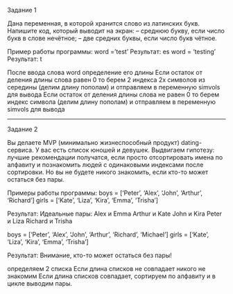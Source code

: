 Задание 1

Дана переменная, в которой хранится слово из латинских букв. Напишите код, который выводит на экран:
– среднюю букву, если число букв в слове нечётное;
– две средних буквы, если число букв чётное.
 
Пример работы программы:
word =’test’ Результат: es
word = ‘testing’ Результат: t

После ввода слова word определение его длины
Если остаток от деления длины слова равен 0 то берем 2 индекса 2х символов из середины (делим длину пополам) и отправляем в переменную simvols для вывода
Если остаток от деления длины слова не равен 0 то берем индекс символа (делим длину пополам) и отправляем в переменную simvols для вывода

-------------------------------------------------
Задание 2

Вы делаете MVP (минимально жизнеспособный продукт) dating-сервиса. У вас есть список юношей и девушек.
Выдвигаем гипотезу: лучшие рекомендации получатся, если просто отсортировать имена по алфавиту и познакомить людей с одинаковыми индексами после сортировки. Но вы не будете никого знакомить, если кто-то может остаться без пары.
 
Примеры работы программы:
boys = [‘Peter’, ‘Alex’, ‘John’, ‘Arthur’, ‘Richard’] 
girls = [‘Kate’, ‘Liza’, ‘Kira’, ‘Emma’, ‘Trisha’] 
 
Результат:
Идеальные пары:
Alex и Emma
Arthur и Kate
John и Kira
Peter и Liza
Richard и Trisha
 
boys = [‘Peter’, ‘Alex’, ‘John’, ‘Arthur’, ‘Richard’, ‘Michael’] 
girls = [‘Kate’, ‘Liza’, ‘Kira’, ‘Emma’, ‘Trisha’] 
 
Результат: Внимание, кто-то может остаться без пары!

определяем 2 списка
Если длина списков не совпадает никого не знакомим
Если длина списков совпадает, сортируем по алфавиту и в цикле выводим пары.